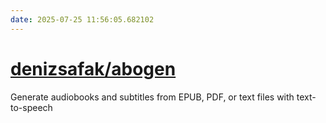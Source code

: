 ```yaml
---
date: 2025-07-25 11:56:05.682102
---
```


# [denizsafak/abogen](https://github.com/denizsafak/abogen)

Generate audiobooks and subtitles from EPUB, PDF, or text files with text-to-speech